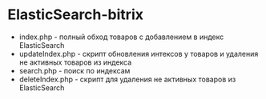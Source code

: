 # ElasticSearch-bitrix

+ index.php - полный обход товаров с добавлением в индекс ElasticSearch
+ updateIndex.php - скрипт обновления интексов у товаров и удаления не активных товаров из индекса
+ search.php - поиск по индексам
+ deleteIndex.php - скрипт для удаления не активных товаров из ElasticSearch

